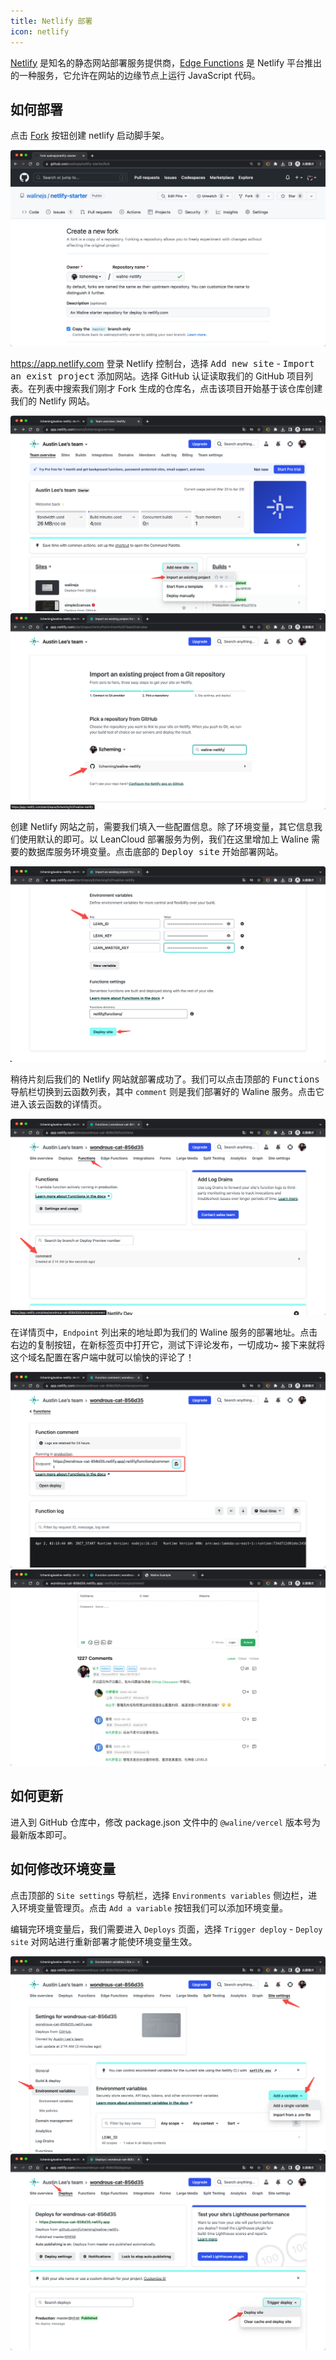 ```yaml
---
title: Netlify 部署
icon: netlify
---
```


[Netlify](https://netlify.com) 是知名的静态网站部署服务提供商，[Edge Functions](https://www.netlify.com/blog/edge-functions-explained/) 是 Netlify 平台推出的一种服务，它允许在网站的边缘节点上运行 JavaScript 代码。

<!-- more -->

## 如何部署

点击 [Fork](https://github.com/walinejs/netlify-starter/fork) 按钮创建 netlify 启动脚手架。

![netlify](../../assets/netlify-1.png)

<https://app.netlify.com> 登录 Netlify 控制台，选择 <kbd>Add new site</kbd> - <kbd>Import an exist project</kbd> 添加网站。选择 GitHub 认证读取我们的 GitHub 项目列表。在列表中搜索我们刚才 Fork 生成的仓库名，点击该项目开始基于该仓库创建我们的 Netlify 网站。

![netlify](../../assets/netlify-2.png) ![netlify](../../assets/netlify-3.png)

创建 Netlify 网站之前，需要我们填入一些配置信息。除了环境变量，其它信息我们使用默认的即可。以 LeanCloud 部署服务为例，我们在这里增加上 Waline 需要的数据库服务环境变量。点击底部的 <kbd>Deploy site</kbd> 开始部署网站。

![netlify](../../assets/netlify-4.png)

稍待片刻后我们的 Netlify 网站就部署成功了。我们可以点击顶部的 <kbd>Functions</kbd> 导航栏切换到云函数列表，其中 `comment` 则是我们部署好的 Waline 服务。点击它进入该云函数的详情页。

![netlify](../../assets/netlify-5.png)

在详情页中，`Endpoint` 列出来的地址即为我们的 Waline 服务的部署地址。点击右边的复制按钮，在新标签页中打开它，测试下评论发布，一切成功~ 接下来就将这个域名配置在客户端中就可以愉快的评论了！

![netlify](../../assets/netlify-6.png) ![netlify](../../assets/netlify-8.png)

## 如何更新

进入到 GitHub 仓库中，修改 package.json 文件中的 `@waline/vercel` 版本号为最新版本即可。

## 如何修改环境变量

点击顶部的 `Site settings` 导航栏，选择 `Environments variables` 侧边栏，进入环境变量管理页。点击 `Add a variable` 按钮我们可以添加环境变量。

编辑完环境变量后，我们需要进入 `Deploys` 页面，选择 `Trigger deploy` - `Deploy site` 对网站进行重新部署才能使环境变量生效。

![netlify](../../assets/netlify-9.png) ![netlify](../../assets/netlify-10.png)
